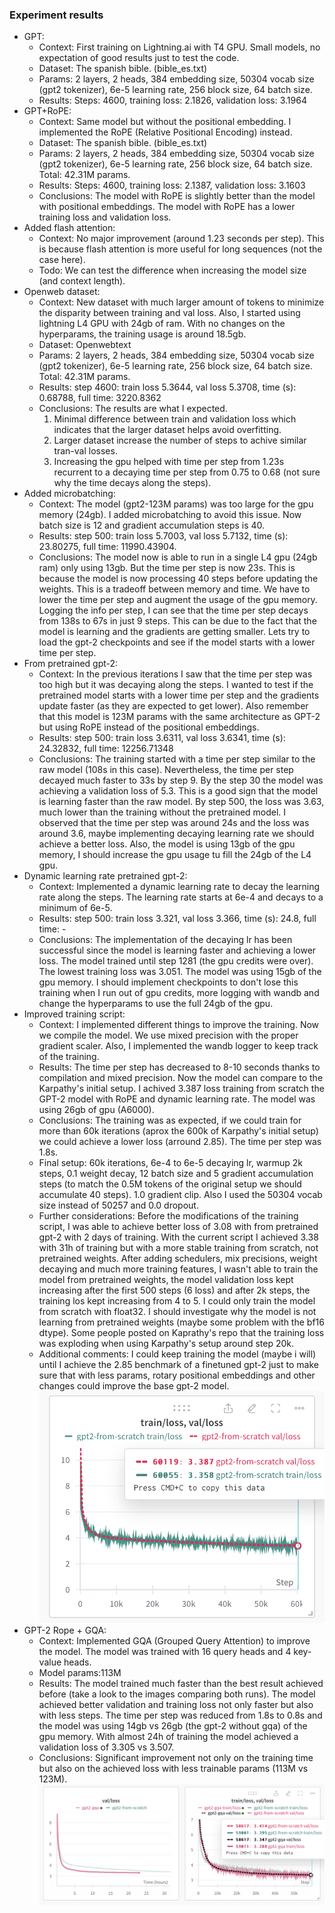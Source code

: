 ### Experiment results

- GPT:
  - Context: First training on Lightning.ai with T4 GPU. Small models, no expectation of good results just to test the code.
  - Dataset: The spanish bible. (bible_es.txt)
  - Params: 2 layers, 2 heads, 384 embedding size, 50304 vocab size (gpt2 tokenizer), 6e-5 learning rate, 256 block size, 64 batch size.
  - Results: Steps: 4600, training loss: 2.1826, validation loss: 3.1964
- GPT+RoPE:
  - Context: Same model but without the positional embedding. I implemented the RoPE (Relative Positional Encoding) instead.
  - Dataset: The spanish bible. (bible_es.txt)
  - Params: 2 layers, 2 heads, 384 embedding size, 50304 vocab size (gpt2 tokenizer), 6e-5 learning rate, 256 block size, 64 batch size. Total: 42.31M params.
  - Results: Steps: 4600, training loss: 2.1387, validation loss: 3.1603
  - Conclusions: The model with RoPE is slightly better than the model with positional embeddings. The model with RoPE has a lower training loss and validation loss.
- Added flash attention:
  - Context: No major improvement (around 1.23 seconds per step). This is because flash attention is more useful for long sequences (not the case here).
  - Todo: We can test the difference when increasing the model size (and context length).
- Openweb dataset:
  - Context: New dataset with much larger amount of tokens to minimize the disparity between training and val loss. Also, I started using lightning L4 GPU with 24gb of ram. With no changes on the hyperparams, the training usage is around 18.5gb.
  - Dataset: Openwebtext
  - Params: 2 layers, 2 heads, 384 embedding size, 50304 vocab size (gpt2 tokenizer), 6e-5 learning rate, 256 block size, 64 batch size. Total: 42.31M params.
  - Results: step 4600: train loss 5.3644, val loss 5.3708, time (s): 0.68788, full time: 3220.8362
  - Conclusions: The results are what I expected. 
    1. Minimal difference between train and validation loss which indicates that the larger dataset helps avoid overfitting.
    2. Larger dataset increase the number of steps to achive similar tran-val losses.
    3. Increasing the gpu helped with time per step from 1.23s recurrent to a decaying time per step from 0.75 to 0.68 (not sure why the time decays along the steps).
- Added microbatching:
  - Context: The model (gpt2-123M params) was too large for the gpu memory (24gb). I added microbatching to avoid this issue. Now batch size is 12 and gradient accumulation steps is 40.
  - Results: step 500: train loss 5.7003, val loss 5.7132, time (s): 23.80275, full time: 11990.43904. 
  - Conclusions: The model now is able to run in a single L4 gpu (24gb ram) only using 13gb. But the time per step is now 23s. This is because the model is now processing 40 steps before updating the weights. This is a tradeoff between memory and time. We have to lower the time per step and augment the usage of the gpu memory. Logging the info per step, I can see that the time per step decays from 138s to 67s in just 9 steps. This can be due to the fact that the model is learning and the gradients are getting smaller. Lets try to load the gpt-2 checkpoints and see if the model starts with a lower time per step.
- From pretrained gpt-2:
  - Context: In the previous iterations I saw that the time per step was too high but it was decaying along the steps. I wanted to test if the pretrained model starts with a lower time per step and the gradients update faster (as they are expected to get lower). Also remember that this model is 123M params with the same architecture as GPT-2 but using RoPE instead of the positional embeddings.
  - Results: step 500: train loss 3.6311, val loss 3.6341, time (s): 24.32832, full time: 12256.71348
  - Conclusions: The training started with a time per step similar to the raw model (108s in this case). Nevertheless, the time per step decayed much faster to 33s by step 9. By the step 30 the model was achieving a validation loss of 5.3. This is a good sign that the model is learning faster than the raw model. By step 500, the loss was 3.63, much lower than the training without the pretrained model. I observed that the time per step was around 24s and the loss was around 3.6, maybe implementing decaying learning rate we should achieve a better loss. Also, the model is using 13gb of the gpu memory, I should increase the gpu usage tu fill the 24gb of the L4 gpu.
- Dynamic learning rate pretrained gpt-2:
  - Context: Implemented a dynamic learning rate to decay the learning rate along the steps. The learning rate starts at 6e-4 and decays to a minimum of 6e-5.
  - Results: step 500: train loss 3.321, val loss 3.366, time (s): 24.8, full time: -
  - Conclusions: The implementation of the decaying lr has been successful since the model is learning faster and achieving a lower loss. The model trained until step 1281 (the gpu credits were over). The lowest training loss was 3.051. The model was using 15gb of the gpu memory. I should implement checkpoints to don't lose this training when I run out of gpu credits, more logging with wandb and change the hyperparams to use the full 24gb of the gpu.
- Improved training script:
  - Context: I implemented different things to improve the training. Now we compile the model. We use mixed precision with the proper gradient scaler. Also, I implemented the wandb logger to keep track of the training.
  - Results: The time per step has decreased to 8-10 seconds thanks to compilation and mixed precision. Now the model can compare to the Karpathy's initial setup. I achived 3.387 loss training from scratch the GPT-2 model with RoPE and dynamic learning rate. The model was using 26gb of gpu (A6000). 
  - Conclusions: The training was as expected, if we could train for more than 60k iterations (aprox the 600k of Karpathy's initial setup) we could achieve a lower loss (arround 2.85). The time per step was 1.8s.
  - Final setup: 60k iterations, 6e-4 to 6e-5 decaying lr, warmup 2k steps, 0.1 weight decay, 12 batch size and 5 gradient accumulation steps (to match the 0.5M tokens of the original setup we should accumulate 40 steps). 1.0 gradient clip. Also I used the 50304 vocab size instead of 50257 and 0.0 dropout.
  - Further considerations: Before the modifications of the training script, I was able to achieve better loss of 3.08 with from pretrained gpt-2 with 2 days of training. With the current script I achieved 3.38 with 31h of training but with a more stable training from scratch, not pretrained weights. After adding schedulers, mix precisions, weight decaying and much more training features, I wasn't able to train the model from pretrained weights, the model validation loss kept increasing after the first 500 steps (6 loss) and after 2k steps, the training los kept increasing from 4 to 5. I could only train the model from scratch with float32. I should investigate why the model is not learning from pretrained weights (maybe some problem with the bf16 dtype). Some people posted on Kaprathy's repo that the training loss was exploding when using Karpathy's setup around step 20k.
  - Additional comments: I could keep training the model (maybe i will) until I achieve the 2.85 benchmark of a finetuned gpt-2 just to make sure that with less params, rotary positional embeddings and other changes could improve the base gpt-2 model. 
  ![training-validation-curve](image.png)
- GPT-2 Rope + GQA:
  - Context: Implemented GQA (Grouped Query Attention) to improve the model. The model was trained with 16 query heads and 4 key-value heads. 
  - Model params:113M
  - Results: The model trained much faster than the best result achieved before (take a look to the images comparing both runs). The model achieved better validation and training loss not only faster but also with less steps. The time per step was reduced from 1.8s to 0.8s and the model was using 14gb vs 26gb (the gpt-2 without gqa) of the gpu memory. With almost 24h of training the model achieved a validation loss of 3.305 vs 3.507. 
  - Conclusions: Significant improvement not only on the training time but also on the achieved loss with less trainable params (113M vs 123M).
  ![alt text](image-1.png)
  

